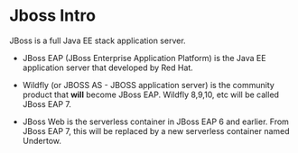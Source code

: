 # Jboss Intro

JBoss is a full Java EE stack application server.

* JBoss EAP (JBoss Enterprise Application Platform) is the Java EE application server that developed by Red Hat.

* Wildfly (or JBOSS AS - JBOSS application server) is the community product that **will** become JBoss EAP. Wildfly 8,9,10, etc will be called JBoss EAP 7.

* JBoss Web is the serverless container in JBoss EAP 6 and earlier. From JBoss EAP 7, this will be replaced by a new serverless container named Undertow.